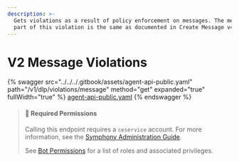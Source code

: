 ```yaml
---
description: >-
  Gets violations as a result of policy enforcement on messages. The message
  part of this violation is the same as documented in Create Message v4.
---
```


# V2 Message Violations

{% swagger src="../../../.gitbook/assets/agent-api-public.yaml" path="/v1/dlp/violations/message" method="get" expanded="true" fullWidth="true" %}
[agent-api-public.yaml](../../../.gitbook/assets/agent-api-public.yaml)
{% endswagger %}

> #### 🚧 Required Permissions
>
> Calling this endpoint requires a `ceservice` account. For more information, see the [Symphony Administration Guide](https://symphony.direct/).
>
> See [Bot Permissions](https://docs.developers.symphony.com/building-bots-on-symphony/configuration/bot-permissions) for a list of roles and associated privileges.
